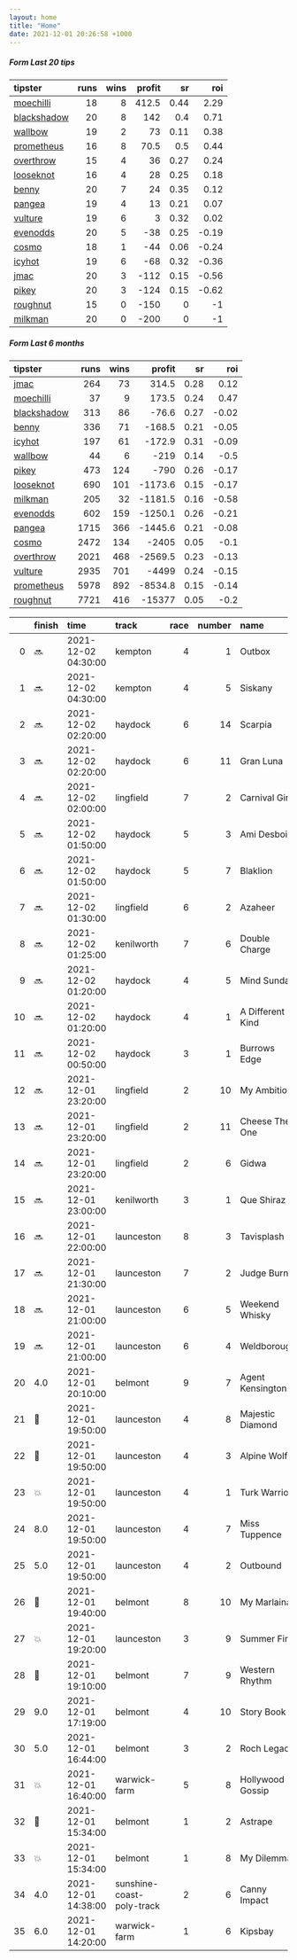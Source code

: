 ```yaml
---   
layout: home  
title: "Home"   
date: 2021-12-01 20:26:58 +1000  
---   
```



##### Form Last 20 tips   

| tipster                                                         |   runs |   wins |   profit |   sr |   roi |
|:----------------------------------------------------------------|-------:|-------:|---------:|-----:|------:|
| [moechilli](https://mrwayneo.github.io/tips/moechilli.html)     |     18 |      8 |    412.5 | 0.44 |  2.29 |
| [blackshadow](https://mrwayneo.github.io/tips/blackshadow.html) |     20 |      8 |    142   | 0.4  |  0.71 |
| [wallbow](https://mrwayneo.github.io/tips/wallbow.html)         |     19 |      2 |     73   | 0.11 |  0.38 |
| [prometheus](https://mrwayneo.github.io/tips/prometheus.html)   |     16 |      8 |     70.5 | 0.5  |  0.44 |
| [overthrow](https://mrwayneo.github.io/tips/overthrow.html)     |     15 |      4 |     36   | 0.27 |  0.24 |
| [looseknot](https://mrwayneo.github.io/tips/looseknot.html)     |     16 |      4 |     28   | 0.25 |  0.18 |
| [benny](https://mrwayneo.github.io/tips/benny.html)             |     20 |      7 |     24   | 0.35 |  0.12 |
| [pangea](https://mrwayneo.github.io/tips/pangea.html)           |     19 |      4 |     13   | 0.21 |  0.07 |
| [vulture](https://mrwayneo.github.io/tips/vulture.html)         |     19 |      6 |      3   | 0.32 |  0.02 |
| [evenodds](https://mrwayneo.github.io/tips/evenodds.html)       |     20 |      5 |    -38   | 0.25 | -0.19 |
| [cosmo](https://mrwayneo.github.io/tips/cosmo.html)             |     18 |      1 |    -44   | 0.06 | -0.24 |
| [icyhot](https://mrwayneo.github.io/tips/icyhot.html)           |     19 |      6 |    -68   | 0.32 | -0.36 |
| [jmac](https://mrwayneo.github.io/tips/jmac.html)               |     20 |      3 |   -112   | 0.15 | -0.56 |
| [pikey](https://mrwayneo.github.io/tips/pikey.html)             |     20 |      3 |   -124   | 0.15 | -0.62 |
| [roughnut](https://mrwayneo.github.io/tips/roughnut.html)       |     15 |      0 |   -150   | 0    | -1    |
| [milkman](https://mrwayneo.github.io/tips/milkman.html)         |     20 |      0 |   -200   | 0    | -1    |

##### Form Last 6 months   

| tipster                                                         |   runs |   wins |   profit |   sr |   roi |
|:----------------------------------------------------------------|-------:|-------:|---------:|-----:|------:|
| [jmac](https://mrwayneo.github.io/tips/jmac.html)               |    264 |     73 |    314.5 | 0.28 |  0.12 |
| [moechilli](https://mrwayneo.github.io/tips/moechilli.html)     |     37 |      9 |    173.5 | 0.24 |  0.47 |
| [blackshadow](https://mrwayneo.github.io/tips/blackshadow.html) |    313 |     86 |    -76.6 | 0.27 | -0.02 |
| [benny](https://mrwayneo.github.io/tips/benny.html)             |    336 |     71 |   -168.5 | 0.21 | -0.05 |
| [icyhot](https://mrwayneo.github.io/tips/icyhot.html)           |    197 |     61 |   -172.9 | 0.31 | -0.09 |
| [wallbow](https://mrwayneo.github.io/tips/wallbow.html)         |     44 |      6 |   -219   | 0.14 | -0.5  |
| [pikey](https://mrwayneo.github.io/tips/pikey.html)             |    473 |    124 |   -790   | 0.26 | -0.17 |
| [looseknot](https://mrwayneo.github.io/tips/looseknot.html)     |    690 |    101 |  -1173.6 | 0.15 | -0.17 |
| [milkman](https://mrwayneo.github.io/tips/milkman.html)         |    205 |     32 |  -1181.5 | 0.16 | -0.58 |
| [evenodds](https://mrwayneo.github.io/tips/evenodds.html)       |    602 |    159 |  -1250.1 | 0.26 | -0.21 |
| [pangea](https://mrwayneo.github.io/tips/pangea.html)           |   1715 |    366 |  -1445.6 | 0.21 | -0.08 |
| [cosmo](https://mrwayneo.github.io/tips/cosmo.html)             |   2472 |    134 |  -2405   | 0.05 | -0.1  |
| [overthrow](https://mrwayneo.github.io/tips/overthrow.html)     |   2021 |    468 |  -2569.5 | 0.23 | -0.13 |
| [vulture](https://mrwayneo.github.io/tips/vulture.html)         |   2935 |    701 |  -4499   | 0.24 | -0.15 |
| [prometheus](https://mrwayneo.github.io/tips/prometheus.html)   |   5978 |    892 |  -8534.8 | 0.15 | -0.14 |
| [roughnut](https://mrwayneo.github.io/tips/roughnut.html)       |   7721 |    416 | -15377   | 0.05 | -0.2  |

|    | finish            | time                | track                     |   race |   number | name             |   odds | tipster            |
|---:|:------------------|:--------------------|:--------------------------|-------:|---------:|:-----------------|-------:|:-------------------|
|  0 | :soon:            | 2021-12-02 04:30:00 | kempton                   |      4 |        1 | Outbox           |   8.5  | pangea             |
|  1 | :soon:            | 2021-12-02 04:30:00 | kempton                   |      4 |        5 | Siskany          |   1.6  | overthrow          |
|  2 | :soon:            | 2021-12-02 02:20:00 | haydock                   |      6 |       14 | Scarpia          |  17    | overthrow          |
|  3 | :soon:            | 2021-12-02 02:20:00 | haydock                   |      6 |       11 | Gran Luna        |   8.5  | milkman            |
|  4 | :soon:            | 2021-12-02 02:00:00 | lingfield                 |      7 |        2 | Carnival Girl    |   2.05 | overthrow          |
|  5 | :soon:            | 2021-12-02 01:50:00 | haydock                   |      5 |        3 | Ami Desbois      |   6.5  | overthrow          |
|  6 | :soon:            | 2021-12-02 01:50:00 | haydock                   |      5 |        7 | Blaklion         |   6.5  | overthrow          |
|  7 | :soon:            | 2021-12-02 01:30:00 | lingfield                 |      6 |        2 | Azaheer          |   6.5  | overthrow          |
|  8 | :soon:            | 2021-12-02 01:25:00 | kenilworth                |      7 |        6 | Double Charge    |   0    | vulture            |
|  9 | :soon:            | 2021-12-02 01:20:00 | haydock                   |      4 |        5 | Mind Sunday      |   6    | evenodds,overthrow |
| 10 | :soon:            | 2021-12-02 01:20:00 | haydock                   |      4 |        1 | A Different Kind |   1.95 | vulture            |
| 11 | :soon:            | 2021-12-02 00:50:00 | haydock                   |      3 |        1 | Burrows Edge     |   6.5  | overthrow          |
| 12 | :soon:            | 2021-12-01 23:20:00 | lingfield                 |      2 |       10 | My Ambition      |   9.5  | looseknot          |
| 13 | :soon:            | 2021-12-01 23:20:00 | lingfield                 |      2 |       11 | Cheese The One   |   7.5  | looseknot          |
| 14 | :soon:            | 2021-12-01 23:20:00 | lingfield                 |      2 |        6 | Gidwa            |   6    | looseknot          |
| 15 | :soon:            | 2021-12-01 23:00:00 | kenilworth                |      3 |        1 | Que Shiraz       |   0    | pangea             |
| 16 | :soon:            | 2021-12-01 22:00:00 | launceston                |      8 |        3 | Tavisplash       |   1.65 | pangea             |
| 17 | :soon:            | 2021-12-01 21:30:00 | launceston                |      7 |        2 | Judge Burns      |   8    | benny,pangea       |
| 18 | :soon:            | 2021-12-01 21:00:00 | launceston                |      6 |        5 | Weekend Whisky   |   4.75 | pangea             |
| 19 | :soon:            | 2021-12-01 21:00:00 | launceston                |      6 |        4 | Weldborough      |   3.25 | benny,pangea       |
| 20 | 4.0               | 2021-12-01 20:10:00 | belmont                   |      9 |        7 | Agent Kensington |   8.5  | pangea,blackshadow |
| 21 | :3rd_place_medal: | 2021-12-01 19:50:00 | launceston                |      4 |        8 | Majestic Diamond |   7    | overthrow,milkman  |
| 22 | :2nd_place_medal: | 2021-12-01 19:50:00 | launceston                |      4 |        3 | Alpine Wolf      |   4.2  | vulture,milkman    |
| 23 | :boom:            | 2021-12-01 19:50:00 | launceston                |      4 |        1 | Turk Warrior     |   1.95 | pangea             |
| 24 | 8.0               | 2021-12-01 19:50:00 | launceston                |      4 |        7 | Miss Tuppence    |   4.33 | milkman            |
| 25 | 5.0               | 2021-12-01 19:50:00 | launceston                |      4 |        2 | Outbound         |   7    | evenodds,overthrow |
| 26 | :3rd_place_medal: | 2021-12-01 19:40:00 | belmont                   |      8 |       10 | My Marlaina      |   3.75 | pikey              |
| 27 | :boom:            | 2021-12-01 19:20:00 | launceston                |      3 |        9 | Summer Fire      |   1.65 | evenodds,overthrow |
| 28 | :2nd_place_medal: | 2021-12-01 19:10:00 | belmont                   |      7 |        9 | Western Rhythm   |   5    | pikey              |
| 29 | 9.0               | 2021-12-01 17:19:00 | belmont                   |      4 |       10 | Story Book       |   4.33 | pikey              |
| 30 | 5.0               | 2021-12-01 16:44:00 | belmont                   |      3 |        2 | Roch Legacy      |   9.5  | pikey              |
| 31 | :boom:            | 2021-12-01 16:40:00 | warwick-farm              |      5 |        8 | Hollywood Gossip |   3.1  | vulture,jmac       |
| 32 | :3rd_place_medal: | 2021-12-01 15:34:00 | belmont                   |      1 |        2 | Astrape          |   2.3  | overthrow          |
| 33 | :boom:            | 2021-12-01 15:34:00 | belmont                   |      1 |        8 | My Dilemma       |   4.2  | pikey              |
| 34 | 4.0               | 2021-12-01 14:38:00 | sunshine-coast-poly-track |      2 |        6 | Canny Impact     |   6    | looseknot          |
| 35 | 6.0               | 2021-12-01 14:20:00 | warwick-farm              |      1 |        6 | Kipsbay          |   5.5  | jmac               |